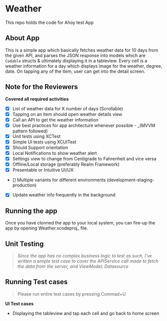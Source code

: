 # Weather
This repo holds the code for Ahoy test App

## About App

This is a simple app which basically fetches weather data for 10 days from the given API, and parses the JSON response into models which are `Codable` structs & ultimately displaying it in a tableview. Every cell is a weather information for a day which displays image for the weather, degree, date. On tapping any of the item, user can get into the detail screen.

## Note for the Reviewers

**Covered all required activities**
- [x] List of weather data for X number of days (Scrollable)
- [x] Tapping on an item should open weather details view
- [x] Call an API to get the weather information
- [x] Use best practices for app architecture whenever possible - _(MVVM pattern followed)
- [x] Unit tests using XCTest
- [x] Simple UI tests using XCUITest
- [x] Should Support orientation
- [x] Local Notifications to show weather alert
- [x] Settings view to change from Centigrade to Fahrenheit and vice versa
- [x] Offline/Local storage (preferably Realm Framework)
- [x] Presentable or Intuitive UI/UX
- [] Multiple variants for different environments (development-staging-production)
- [x] Update weather info frequently in the background


## Running the app

Once you have clonned the app to your local system, you can fire-up the app by opening Weather.xcodeproj_ file.


## Unit Testing 

> _Since the app has no complex business logic to test as such, I've written a simple test case to cover the APIService call made to fetch the data from the server, and ViewModel, Datasource_

## Running Test cases

> Please run entire test cases by pressing Commad+U

**UI Test cases**
- Displaying the tableview and tap each cell and go back to home screen

